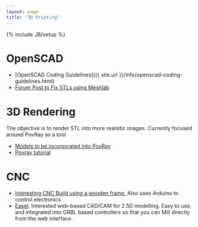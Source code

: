 ```yaml
---
layout: page
title: "3D Printing"
---
```

{% include JB/setup %}




# OpenSCAD 

  * [OpenSCAD Coding Guidelines]({{ site.url }}/info/openscad-coding-guidelines.html)
  * [Forum Post to Fix STLs using Meshlab](http://www.shapeways.com/forum/index.php?t=msg&th=1704&start=0&S=8acada7d3cfec6486dac50760db28646)

# 3D Rendering

The objective is to render STL into more realistic images.  Currently focused around PovRay as a tool


  * [Models to be incorporated into PovRay](http://objects.povworld.org/cat)
  * [Povray tutorial](http://www.f-lohmueller.de/pov_tut/pov__eng.htm)

# CNC

  * [Interesting CNC Build using a wooden frame.](http://www.instructables.com/id/Arduino-CNC)  Also uses Arduino to control electronics
  * [Easel](http://www.easel.com): Interested web-based CAD/CAM for 2.5D modelling.  Easy to use, and integrated into GRBL based controllers so that you can Mill directly from the web interface.
